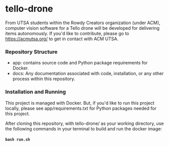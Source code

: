 # tello-drone

From UTSA students within the Rowdy Creators organization (under ACM), computer vision software for a Tello drone will 
be developed for delivering items autonomously. If you'd like to contribute, please go to https://acmutsa.org/ to get 
in contact with ACM UTSA.

### Repository Structure
* app: contains source code and Python package requirements for Docker.
* docs: Any documentation associated with code, installation, or any other process within this repository.

### Installation and Running
This project is managed with Docker. But, if you'd like to run this project locally, please see app/requirements.txt
for Python packages needed for this project.

After cloning this repository, with tello-drone/ as your working directory, use the following commands in your terminal
to build and run the docker image:
#### `bash run.sh`